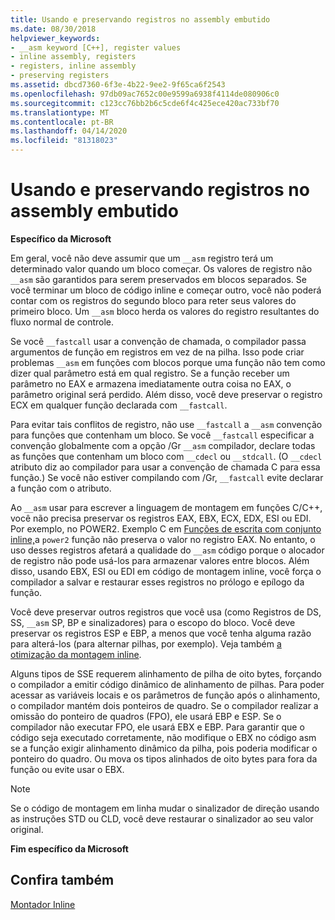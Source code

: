 ```yaml
---
title: Usando e preservando registros no assembly embutido
ms.date: 08/30/2018
helpviewer_keywords:
- __asm keyword [C++], register values
- inline assembly, registers
- registers, inline assembly
- preserving registers
ms.assetid: dbcd7360-6f3e-4b22-9ee2-9f65ca6f2543
ms.openlocfilehash: 97db09ac7652c00e9599a6938f4114de080906c0
ms.sourcegitcommit: c123cc76bb2b6c5cde6f4c425ece420ac733bf70
ms.translationtype: MT
ms.contentlocale: pt-BR
ms.lasthandoff: 04/14/2020
ms.locfileid: "81318023"
---
```

# <a name="using-and-preserving-registers-in-inline-assembly"></a>Usando e preservando registros no assembly embutido

**Específico da Microsoft**

Em geral, você não deve assumir que um `__asm` registro terá um determinado valor quando um bloco começar. Os valores de registro não `__asm` são garantidos para serem preservados em blocos separados. Se você terminar um bloco de código inline e começar outro, você não poderá contar com os registros do segundo bloco para reter seus valores do primeiro bloco. Um `__asm` bloco herda os valores do registro resultantes do fluxo normal de controle.

Se você `__fastcall` usar a convenção de chamada, o compilador passa argumentos de função em registros em vez de na pilha. Isso pode criar problemas `__asm` em funções com blocos porque uma função não tem como dizer qual parâmetro está em qual registro. Se a função receber um parâmetro no EAX e armazena imediatamente outra coisa no EAX, o parâmetro original será perdido. Além disso, você deve preservar o registro ECX em qualquer função declarada com `__fastcall`.

Para evitar tais conflitos de registro, não use `__fastcall` a `__asm` convenção para funções que contenham um bloco. Se você `__fastcall` especificar a convenção globalmente com a opção /Gr `__asm` compilador, declare todas as funções que contenham um bloco com `__cdecl` ou `__stdcall`. (O `__cdecl` atributo diz ao compilador para usar a convenção de chamada C para essa função.) Se você não estiver compilando com /Gr, `__fastcall` evite declarar a função com o atributo.

Ao `__asm` usar para escrever a linguagem de montagem em funções C/C++, você não precisa preservar os registros EAX, EBX, ECX, EDX, ESI ou EDI. Por exemplo, no POWER2. Exemplo C em [Funções de escrita com conjunto inline,](../../assembler/inline/writing-functions-with-inline-assembly.md)a `power2` função não preserva o valor no registro EAX. No entanto, o uso desses registros afetará a qualidade do `__asm` código porque o alocador de registro não pode usá-los para armazenar valores entre blocos. Além disso, usando EBX, ESI ou EDI em código de montagem inline, você força o compilador a salvar e restaurar esses registros no prólogo e epílogo da função.

Você deve preservar outros registros que você usa (como Registros de DS, SS, `__asm` SP, BP e sinalizadores) para o escopo do bloco. Você deve preservar os registros ESP e EBP, a menos que você tenha alguma razão para alterá-los (para alternar pilhas, por exemplo). Veja também [a otimização da montagem inline](../../assembler/inline/optimizing-inline-assembly.md).

Alguns tipos de SSE requerem alinhamento de pilha de oito bytes, forçando o compilador a emitir código dinâmico de alinhamento de pilhas. Para poder acessar as variáveis locais e os parâmetros de função após o alinhamento, o compilador mantém dois ponteiros de quadro.  Se o compilador realizar a omissão do ponteiro de quadros (FPO), ele usará EBP e ESP.  Se o compilador não executar FPO, ele usará EBX e EBP. Para garantir que o código seja executado corretamente, não modifique o EBX no código asm se a função exigir alinhamento dinâmico da pilha, pois poderia modificar o ponteiro do quadro. Ou mova os tipos alinhados de oito bytes para fora da função ou evite usar o EBX.

> [!NOTE]
> Se o código de montagem em linha mudar o sinalizador de direção usando as instruções STD ou CLD, você deve restaurar o sinalizador ao seu valor original.

**Fim específico da Microsoft**

## <a name="see-also"></a>Confira também

[Montador Inline](../../assembler/inline/inline-assembler.md)<br/>
